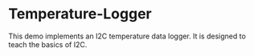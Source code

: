# Temperature-Logger
This demo implements an I2C temperature data logger. It is designed to teach the basics of I2C.
